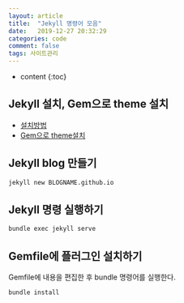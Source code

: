 ```yaml
---
layout: article
title:  "Jekyll 명령어 모음"
date:   2019-12-27 20:32:29
categories: code
comment: false
tags: 사이트관리
---
```

* content
{:toc}


## Jekyll 설치, Gem으로 theme 설치
- [설치방법](https://dev-yakuza.github.io/ko/jekyll/installation/)
- [Gem으로 theme설치](https://dev-yakuza.github.io/ko/jekyll/installation)


## Jekyll blog 만들기
~~~bash
jekyll new BLOGNAME.github.io
~~~

## Jekyll 명령 실행하기
~~~bash
bundle exec jekyll serve
~~~

## Gemfile에 플러그인 설치하기

Gemfile에 내용을 편집한 후 bundle 명령어를 실행한다.

~~~bash
bundle install
~~~
